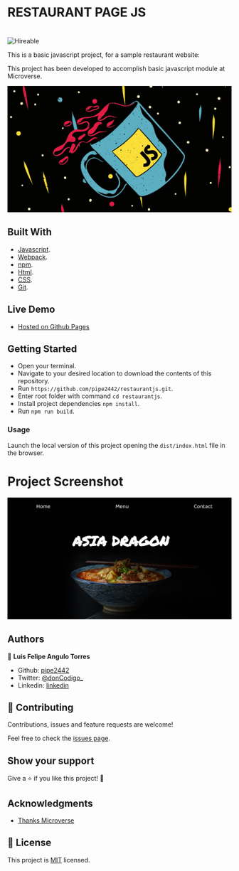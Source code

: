 # RESTAURANT PAGE JS
# 
![Hireable](https://cdn.rawgit.com/hiendv/hireable/master/styles/default/yes.svg)

This is a basic javascript project, for a sample restaurant website:

This project has been developed to accomplish basic javascript module at Microverse.

![screenshot](https://github.com/pipe2442/tictactoe_javascript/blob/feature_tictactoe/assets/images/javascript.png)

## Built With

- [Javascript](https://www.javascript.com/).
- [Webpack](https://webpack.js.org/).
- [npm](https://www.npmjs.com/).
- [Html](https://html.com/).
- [CSS](https://www.w3.org/Style/CSS/Overview.en.html). 
- [Git](https://www.w3.org/Style/CSS/Overview.en.html).

## Live Demo

- [Hosted on Github Pages](https://pipe2442.github.io/restaurantjs/dist/)

## Getting Started

- Open your terminal.
- Navigate to your desired location to download the contents of this repository.
- Run ``` https://github.com/pipe2442/restaurantjs.git ```.
- Enter root folder with command ``` cd restaurantjs ```.
- Install project dependencies ``` npm install ```.
- Run ``` npm run build ```.

### Usage
Launch the local version of this project opening the  ``` dist/index.html ``` file in the browser.


# Project Screenshot
![screenshot](https://github.com/pipe2442/restaurantjs/blob/restaurant_feature/dist/assets/images/asiadragonscreen.PNG)

## Authors

👤 **Luis Felipe Angulo Torres**

- Github: [pipe2442](https://github.com/pipe2442)
- Twitter: [@donCodigo_](https://twitter.com/donCodigo_)
- Linkedin: [linkedin](https://www.linkedin.com/in/luis-felipe-angulo-torres-95098b139/)

## 🤝 Contributing

Contributions, issues and feature requests are welcome!

Feel free to check the [issues page](https://github.com/pipe2442/Linter/issues).

## Show your support

Give a ⭐️ if you like this project! 🤝 

## Acknowledgments

- [Thanks Microverse](https://github.com/microverseinc)
  
## 📝 License

This project is [MIT](LICENSE) licensed.
